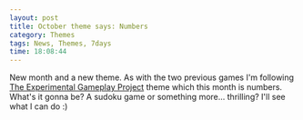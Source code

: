 ```yaml
---
layout: post
title: October theme says: Numbers
category: Themes
tags: News, Themes, 7days
time: 18:08:44
---
```

New month and a new theme. As with the two previous games I'm following [The Experimental Gameplay Project](http://experimentalgameplay.com/blog/) theme which this month is numbers. What's it gonna be? A sudoku game or something more... thrilling? I'll see what I can do :)

